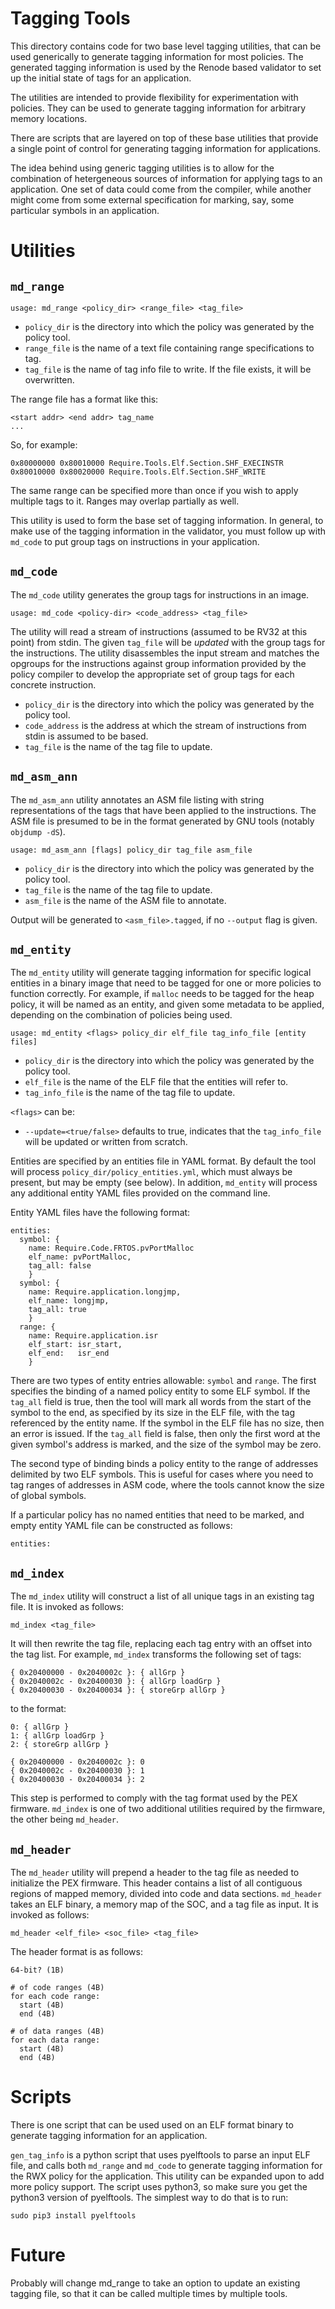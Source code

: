 # Tagging Tools

This directory contains code for two base level tagging utilities, that can be used generically
to generate tagging information for most policies.  The generated tagging information is used by
the Renode based validator to set up the initial state of tags for an application.

The utilities are intended to provide flexibility for experimentation with policies.  They can
be used to generate tagging information for arbitrary memory locations.

There are scripts that are layered on top of these base utilities that provide a single point of
control for generating tagging information for applications.

The idea behind using generic tagging utilities is to allow for the combination of hetergeneous
sources of information for applying tags to an application.  One set of data could come from the
compiler, while another might come from some external specification for marking, say, some particular
symbols in an application.

# Utilities

## `md_range`

```
usage: md_range <policy_dir> <range_file> <tag_file>
```

* `policy_dir` is the directory into which the policy was generated by the policy tool.
* `range_file` is the name of a text file containing range specifications to tag.
* `tag_file` is the name of tag info file to write.  If the file exists, it will be overwritten.

The range file has a format like this:

```
<start addr> <end addr> tag_name
...
```

So, for example:

```
0x80000000 0x80010000 Require.Tools.Elf.Section.SHF_EXECINSTR
0x80010000 0x80020000 Require.Tools.Elf.Section.SHF_WRITE
```

The same range can be specified more than once if you wish to apply multiple tags to it.
Ranges may overlap partially as well.

This utility is used to form the base set of tagging information.  In general, to make use
of the tagging information in the validator, you must follow up with `md_code` to put group
tags on instructions in your application.

## `md_code`

The `md_code` utility generates the group tags for instructions in an image.

```
usage: md_code <policy-dir> <code_address> <tag_file>
```

The utility will read a stream of instructions (assumed to be RV32 at this point) from
stdin.  The given `tag_file` will be _updated_ with the group tags for the instructions.
The utility disassembles the input stream and matches the opgroups for the instructions
against group information provided by the policy compiler to develop the appropriate set
of group tags for each concrete instruction.

* `policy_dir` is the directory into which the policy was generated by the policy tool.
* `code_address` is the address at which the stream of instructions from stdin is assumed to be based.
* `tag_file` is the name of the tag file to update.

## `md_asm_ann`

The `md_asm_ann` utility annotates an ASM file listing with string representations of the tags
that have been applied to the instructions.  The ASM file is presumed to be in the format
generated by GNU tools (notably `objdump -dS`).

```
usage: md_asm_ann [flags] policy_dir tag_file asm_file
```
* `policy_dir` is the directory into which the policy was generated by the policy tool.
* `tag_file` is the name of the tag file to update.
* `asm_file` is the name of the ASM file to annotate.

Output will be generated to `<asm_file>.tagged`, if no `--output` flag is given.

## `md_entity`

The `md_entity` utility will generate tagging information for specific logical entities
in a binary image that need to be tagged for one or more policies to function correctly.
For example, if `malloc` needs to be tagged for the heap policy, it will be named as
an entity, and given some metadata to be applied, depending on the combination of
policies being used.

```
usage: md_entity <flags> policy_dir elf_file tag_info_file [entity files]
```
* `policy_dir` is the directory into which the policy was generated by the policy tool.
* `elf_file` is the name of the ELF file that the entities will refer to.
* `tag_info_file` is the name of the tag file to update.

`<flags>` can be:

* `--update=<true/false>` defaults to true, indicates that the `tag_info_file` will be
updated or written from scratch.

Entities are specified by an entities file in YAML format.  By default the tool will process
`policy_dir/policy_entities.yml`, which must always be present, but may be empty (see below).
In addition, `md_entity` will process any additional entity YAML files provided on the
command line.

Entity YAML files have the following format:

```
entities:
  symbol: {
    name: Require.Code.FRTOS.pvPortMalloc
    elf_name: pvPortMalloc,
    tag_all: false
    }
  symbol: {
    name: Require.application.longjmp,
    elf_name: longjmp,
    tag_all: true
    }
  range: {
    name: Require.application.isr
    elf_start: isr_start,
    elf_end:   isr_end
    }
```

There are two types of entity entries allowable:  `symbol` and `range`.  The first specifies the
binding of a named policy entity to some ELF symbol.  If the `tag_all` field is true, then the tool
will mark all words from the start of the symbol to the end, as specified by its size in the ELF file,
with the tag referenced by the entity name.  If the symbol in the ELF file has no size, then an
error is issued.  If the `tag_all` field is false, then only the first word at the given symbol's
address is marked, and the size of the symbol may be zero.

The second type of binding binds a policy entity to the range of addresses delimited by two ELF
symbols.  This is useful for cases where you need to tag ranges of addresses in ASM code, where
the tools cannot know the size of global symbols.

If a particular policy has no named entities that need to be marked, and empty entity YAML file can
be constructed as follows:

```
entities:
```

## `md_index`

The `md_index` utility will construct a list of all unique tags in an existing tag file.
It is invoked as follows:

```
md_index <tag_file>
```

It will then rewrite the tag file, replacing each tag entry with an offset into the tag list.
For example, `md_index` transforms the following set of tags:

```
{ 0x20400000 - 0x2040002c }: { allGrp }
{ 0x2040002c - 0x20400030 }: { allGrp loadGrp }
{ 0x20400030 - 0x20400034 }: { storeGrp allGrp }
```

to the format:

```
0: { allGrp }
1: { allGrp loadGrp }
2: { storeGrp allGrp }

{ 0x20400000 - 0x2040002c }: 0
{ 0x2040002c - 0x20400030 }: 1
{ 0x20400030 - 0x20400034 }: 2
```

This step is performed to comply with the tag format used by the PEX firmware. `md_index` is one of
two additional utilities required by the firmware, the other being `md_header`.

## `md_header`

The `md_header` utility will prepend a header to the tag file as needed to initialize the PEX firmware.
This header contains a list of all contiguous regions of mapped memory, divided into code and data sections.
`md_header` takes an ELF binary, a memory map of the SOC, and a tag file as input. It is invoked as follows:

```
md_header <elf_file> <soc_file> <tag_file>
```

The header format is as follows:

```
64-bit? (1B)

# of code ranges (4B)
for each code range:
  start (4B)
  end (4B)

# of data ranges (4B)
for each data range:
  start (4B)
  end (4B)
```

# Scripts

There is one script that can be used used on an ELF format binary to generate tagging information
for an application.

`gen_tag_info` is a python script that uses pyelftools to parse an input ELF file, and calls
both `md_range` and `md_code` to generate tagging information for the RWX policy for the application.
This utility can be expanded upon to add more policy support.  The script uses python3, so make
sure you get the python3 version of pyelftools.  The simplest way to do that is to run:

```sudo pip3 install pyelftools```

# Future

Probably will change md_range to take an option to update an existing tagging file, so that it
can be called multiple times by multiple tools.

